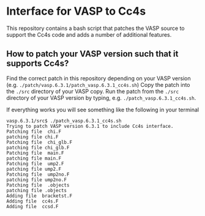 Interface for VASP to Cc4s
==========================


This repository contains a bash script that patches the VASP source to support the Cc4s code and adds a number of additional features.

How to patch your VASP version such that it supports Cc4s?
-----------------------------------------

Find the correct patch in this repository depending on your VASP version (e.g. `./patch/vasp.6.3.1/patch_vasp.6.3.1_cc4s.sh`)
Copy the patch into the `./src` directory of your VASP copy.
Run the patch from the `./src` directory of your VASP version by typing, e.g. `./patch_vasp.6.3.1_cc4s.sh`.

If everything works you will see something like the following in your terminal
```
vasp.6.3.1/src$ ./patch_vasp.6.3.1_cc4s.sh 
Trying to patch VASP version 6.3.1 to include Cc4s interface. 
Patching file  chi.F 
patching file chi.F
Patching file  chi_glb.F 
patching file chi_glb.F
Patching file  main.F 
patching file main.F
Patching file  ump2.F 
patching file ump2.F
Patching file  ump2no.F 
patching file ump2no.F
Patching file  .objects 
patching file .objects
Adding file  bracketst.F 
Adding file  cc4s.F 
Adding file  ccsd.F 
```
